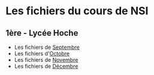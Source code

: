 # Les fichiers du cours de NSI
## 1ère - Lycée Hoche

* Les fichiers de [Septembre](/09%20-%20Septembre/)
* Les fichiers d'[Octobre](/10%20-%20Octobre/)
* Les fichiers de [Novembre](/11%20-%20Novembre/)
* Les fichiers de [Décembre](/12%20-%20Décembre/)
